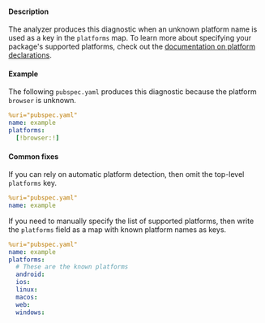 #### Description

The analyzer produces this diagnostic when an unknown platform name is
used as a key in the `platforms` map.
To learn more about specifying your package's supported platforms,
check out the [documentation on platform declarations](https://dart.dev/tools/pub/pubspec#platforms).

#### Example

The following `pubspec.yaml` produces this diagnostic because the platform
`browser` is unknown.

```yaml
%uri="pubspec.yaml"
name: example
platforms:
  [!browser:!]
```

#### Common fixes

If you can rely on automatic platform detection, then omit the
top-level `platforms` key.

```yaml
%uri="pubspec.yaml"
name: example
```

If you need to manually specify the list of supported platforms, then
write the `platforms` field as a map with known platform names as keys.

```yaml
%uri="pubspec.yaml"
name: example
platforms:
  # These are the known platforms
  android:
  ios:
  linux:
  macos:
  web:
  windows:
```